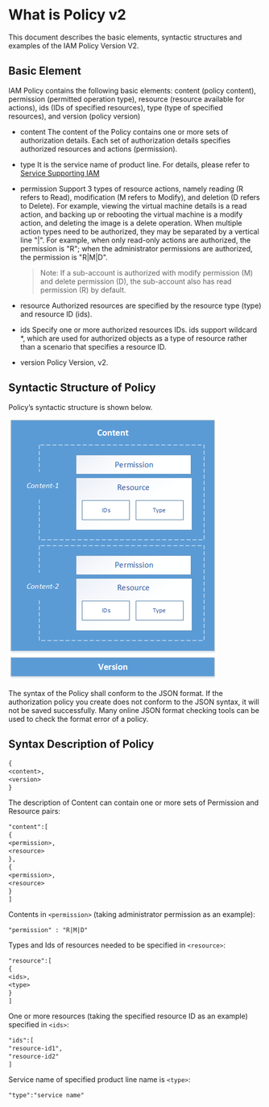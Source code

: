 # What is Policy v2

This document describes the basic elements, syntactic structures and examples of the IAM Policy Version V2.

## Basic Element

IAM Policy contains the following basic elements: content (policy content), permission (permitted operation type), resource (resource available for actions), ids (IDs of specified resources), type (type of specified resources), and version (policy version)

- content
  The content of the Policy contains one or more sets of authorization details. Each set of authorization details specifies authorized resources and actions (permission).
- type
  It is the service name of product line. For details, please refer to [Service Supporting IAM](https://docs.jdcloud.com/en/iam/support-services)
- permission
  Support 3 types of resource actions, namely reading (R refers to Read), modification (M refers to Modify), and deletion (D refers to Delete). For example, viewing the virtual machine details is a read action, and backing up or rebooting the virtual machine is a modify action, and deleting the image is a delete operation.
  When multiple action types need to be authorized, they may be separated by a vertical line "|". For example, when only read-only actions are authorized, the permission is "R"; when the administrator permissions are authorized, the permission is "R|M|D".
 
   > Note: If a sub-account is authorized with modify permission (M) and delete permission (D), the sub-account also has read permission (R) by default.
 
- resource
  Authorized resources are specified by the resource type (type) and resource ID (ids).
- ids
  Specify one or more authorized resources IDs. ids support wildcard *, which are used for authorized objects as a type of resource rather than a scenario that specifies a resource ID.
- version
  Policy Version, v2.

## Syntactic Structure of Policy

Policy’s syntactic structure is shown below.

![语法结构](../../../../image/IAM/PolicyManagement/policy语法结构.png)

The syntax of the Policy shall conform to the JSON format. If the authorization policy you create does not conform to the JSON syntax, it will not be saved successfully. Many online JSON format checking tools can be used to check the format error of a policy.

## Syntax Description of Policy

```<policy> =
{
<content>,
<version>
}
```

The description of Content can contain one or more sets of Permission and Resource pairs:

```<content> = 
"content":[
{
<permission>,
<resource>
},
{
<permission>,
<resource>
}
]
```

Contents in ```<permission>``` (taking administrator permission as an example):

```
"permission" : "R|M|D"
```

Types and Ids of resources needed to be specified in ```<resource>```:

```
"resource":[
{
<ids>,
<type>
}
]
```

One or more resources (taking the specified resource ID as an example) specified in ```<ids>```:

```
"ids":[
"resource-id1",
"resource-id2"
]
```

Service name of specified product line name is ```<type>```:

```
"type":"service name"

